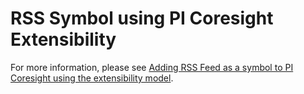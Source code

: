 # RSS Symbol using PI Coresight Extensibility

For more information, please see [Adding RSS Feed as a symbol to PI Coresight using the extensibility model](https://pisquare.osisoft.com/people/jgolla/blog/2017/06/28/adding-rss-feed-to-pi-coresight-using-the-extensibility-model).